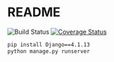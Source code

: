 # README

![Build Status](https://app.travis-ci.com/taeyeonkim00/swe1-app.svg?token=xLmtyEgUnfqQd5zifCxu&branch=main)
[![Coverage Status](https://coveralls.io/repos/github/taeyeonkim00/swe1-app/badge.svg?branch=main)](https://coveralls.io/github/taeyeonkim00/swe1-app?branch=main)


```sh
pip install Django==4.1.13
python manage.py runserver
```
